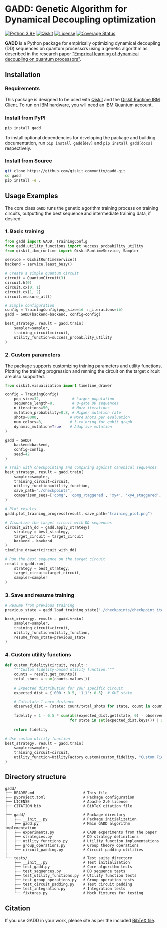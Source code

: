 # GADD: Genetic Algorithm for Dynamical Decoupling optimization

<!-- START_DOCS_INCLUDE -->

[![Python 3.9+](https://img.shields.io/badge/python-3.9+-blue.svg)](https://www.python.org/downloads/)
[![Qiskit](https://img.shields.io/badge/Qiskit-2.0+-blue.svg)](https://qiskit.org/)
[![License](https://img.shields.io/badge/License-Apache%202.0-blue.svg)](https://opensource.org/licenses/Apache-2.0)
[![Coverage Status](https://coveralls.io/repos/github/qiskit-community/gadd/badge.svg?branch=main)](https://coveralls.io/github/qiskit-community/gadd?branch=main)

**GADD** is a Python package for empirically optimizing dynamical decoupling (DD) sequences on quantum processors using a genetic algorithm as described in the research paper ["Empirical learning of dynamical decoupling on quantum processors"](https://arxiv.org/abs/2403.02294).

## Installation

### Requirements

This package is designed to be used with [Qiskit](https://github.com/Qiskit/qiskit) and the [Qiskit Runtime IBM Client](https://github.com/Qiskit/qiskit-ibm-runtime). To run on IBM hardware, you will need an IBM Quantum account.

### Install from PyPI

```bash
pip install gadd
```

To install optional dependencies for developing the package and building documentation, run `pip install gadd[dev]` and `pip install gadd[docs]` respectively.

### Install from Source

```bash
git clone https://github.com/qiskit-community/gadd.git
cd gadd
pip install -e .
```

## Usage Examples

The core class `GADD` runs the genetic algorithm training process
on training circuits, outputting the best sequence and intermediate training data, if desired:

### 1. Basic training

```python
from gadd import GADD, TrainingConfig
from gadd.utility_functions import success_probability_utility
from qiskit_ibm_runtime import QiskitRuntimeService, Sampler

service = QiskitRuntimeService()
backend = service.least_busy()

# Create a simple quantum circuit
circuit = QuantumCircuit(3)
circuit.h(0)
circuit.cx(0, 1)
circuit.cx(1, 2)
circuit.measure_all()

# Simple configuration
config = TrainingConfig(pop_size=16, n_iterations=10)
gadd = GADD(backend=backend, config=config)

best_strategy, result = gadd.train(
    sampler=sampler,
    training_circuit=circuit,
    utility_function=success_probability_utility
)
```

### 2. Custom parameters

The package supports customizing training parameters and utility functions. Plotting
the training progression and running the circuit on the target circuit are also supported.

```python
from qiskit.visualization import timeline_drawer

config = TrainingConfig(
    pop_size=32,              # Larger population
    sequence_length=8,        # 8-gate DD sequences
    n_iterations=50,          # More iterations
    mutation_probability=0.8, # Higher mutation rate
    shots=8000,              # More shots per evaluation
    num_colors=3,            # 3-coloring for qubit graph
    dynamic_mutation=True    # Adaptive mutation
)

gadd = GADD(
    backend=backend, 
    config=config,
    seed=42
)

# Train with checkpointing and comparing against canonical sequences
best_strategy, result = gadd.train(
    sampler=sampler,
    training_circuit=circuit,
    utility_function=utility_function,
    save_path="./checkpoints",
    comparison_seqs=['cpmg', 'cpmg_staggered', 'xy4', 'xy4_staggered', 'edd', 'edd_staggered']
)

# Plot results
gadd.plot_training_progress(result, save_path="training_plot.png")

# Visualize the target circuit with DD sequences
circuit_with_dd = gadd.apply_strategy(
    strategy = best_strategy,
    target_circuit = target_circuit,
    backend = backend
)
timeline_drawer(circuit_with_dd)

# Run the best sequence on the target circuit
result = gadd.run(
    strategy = best_strategy,
    target_circuit=target_circuit,
    sampler=sampler
)
```

### 3. Save and resume training

```python
# Resume from previous training
previous_state = gadd.load_training_state("./checkpoints/checkpoint_iter_20.json")

best_strategy, result = gadd.train(
    sampler=sampler,
    training_circuit=circuit,
    utility_function=utility_function,
    resume_from_state=previous_state
)
```

### 4. Custom utility functions

```python
def custom_fidelity(circuit, result):
    """Custom fidelity-based utility function."""
    counts = result.get_counts()
    total_shots = sum(counts.values())
    
    # Expected distribution for your specific circuit
    expected_dist = {'000': 0.5, '111': 0.5}  # GHZ state
    
    # Calculate 1-norm distance
    observed_dist = {state: count/total_shots for state, count in counts.items()}
    
    fidelity = 1 - 0.5 * sum(abs(expected_dist.get(state, 0) - observed_dist.get(state, 0)) 
                             for state in set(expected_dist.keys()) | set(observed_dist.keys()))
    
    return fidelity

# Use custom utility function
best_strategy, result = gadd.train(
    sampler=sampler,
    training_circuit=circuit,
    utility_function=UtilityFactory.custom(custom_fidelity, "Custom Fidelity")
)
```

## Directory structure

```text
gadd/
├── README.md                      # This file
├── pyproject.toml                 # Package configuration
├── LICENSE                        # Apache 2.0 license
├── CITATION.bib                   # BibTeX citation file
│
├── gadd/                          # Package directory
│   ├── __init__.py                # Package initialization
│   ├── gadd.py                    # Main GADD algorithm implementation
│   ├── experiments.py             # GADD experiments from the paper
│   ├── strategies.py              # DD strategy definitions
│   ├── utility_functions.py       # Utility function implementations
│   ├── group_operations.py        # Group theory operations
│   └── circuit_padding.py         # Circuit padding utilities
|
└── tests/                         # Test suite directory
    ├── __init__.py                # Test initialization
    ├── test_gadd.py               # Core algorithm tests
    ├── test_sequences.py          # DD sequence tests
    ├── test_utility_functions.py  # Utility function tests
    ├── test_group_operations.py   # Group operation tests
    ├── test_circuit_padding.py    # Test circuit padding
    ├── test_integration.py        # Integration tests
    └── fixtures.py                # Mock fixtures for testing

```

<!-- END_DOCS_INCLUDE -->

## Citation

If you use GADD in your work, please cite as per the included [BibTeX file](CITATION.bib).
